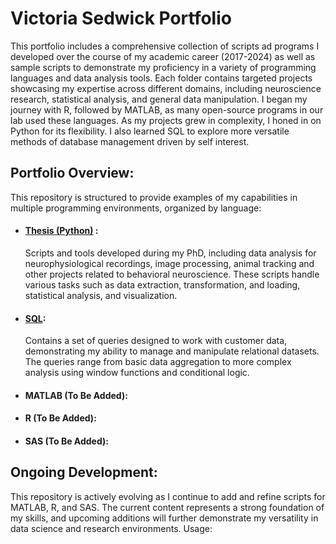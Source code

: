 # Victoria Sedwick Portfolio


This portfolio includes a comprehensive collection of scripts ad programs I developed over the course of my academic career (2017-2024) as well as sample scripts to demonstrate my proficiency in a variety of programming languages and data analysis tools. Each folder contains targeted projects showcasing my expertise across different domains, including neuroscience research, statistical analysis, and general data manipulation. I began my journey with R, followed by MATLAB, as many open-source programs in our lab used these languages. As my projects grew in complexity, I honed in on Python for its flexibility.  I also learned SQL to explore more versatile methods of database management driven by self interest.

## Portfolio Overview:

This repository is structured to provide examples of my capabilities in multiple programming environments, organized by language:
- #### [Thesis (Python)](https://github.com/vsedwick/Portfolio/tree/master/Thesis_Research%20(python)) :
    Scripts and tools developed during my PhD, including data analysis for neurophysiological recordings, image processing, animal tracking and other projects related to behavioral neuroscience. These scripts handle various tasks such as data extraction, transformation, and loading, statistical analysis, and visualization.
- #### [SQL](https://github.com/vsedwick/Portfolio/tree/master/SQL):
    Contains a set of queries designed to work with customer data, demonstrating my ability to manage and manipulate relational datasets. The queries range from basic data aggregation to more complex analysis using window functions and conditional logic.

- #### MATLAB (To Be Added):

- #### R (To Be Added):

- #### SAS (To Be Added):

## Ongoing Development:

This repository is actively evolving as I continue to add and refine scripts for MATLAB, R, and SAS. The current content represents a strong foundation of my skills, and upcoming additions will further demonstrate my versatility in data science and research environments.
Usage:
